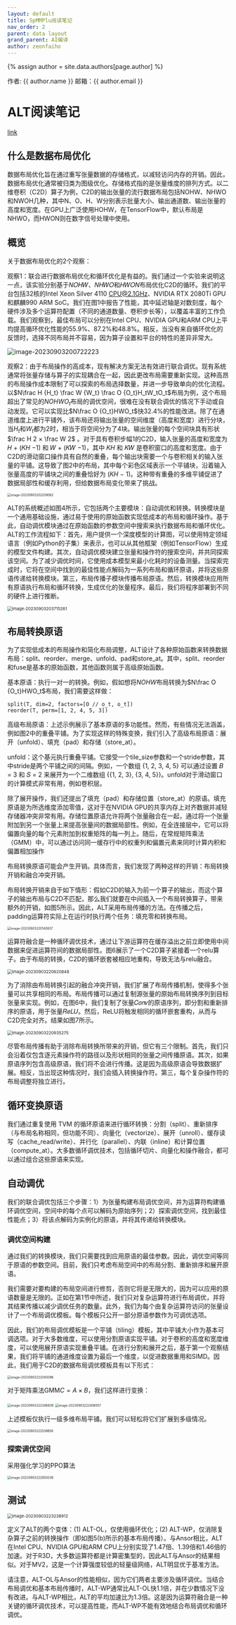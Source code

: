 ```yaml
---
layout: default
title: SpMMPlu阅读笔记
nav_order: 2
parent: data layout
grand_parent: AI编译
author: zeonfaiho
---
```


{% assign author = site.data.authors[page.author] %}
<div> 作者: {{ author.name }}  
 邮箱：{{ author.email }}
</div>

<script type="text/javascript" async
  src="https://cdnjs.cloudflare.com/ajax/libs/mathjax/2.7.7/MathJax.js?config=TeX-MML-AM_CHTML">
</script>

<script type="text/x-mathjax-config">
  MathJax.Hub.Config({
    tex2jax: {
      inlineMath: [['$','$'], ['\\(','\\)']],
      processEscapes: true
    }
  });
</script>

# ALT阅读笔记

[link](./ALT.pdf)

## 什么是数据布局优化

数据布局优化旨在通过重写张量数据的存储格式，以减轻访问内存的开销。因此，数据布局优化通常被归类为图级优化。存储格式指的是张量维度的排列方式。以二维卷积（C2D）算子为例，C2D的输出张量的流行数据布局包括NOHW、NHWO和NWOH几种，其中N、O、H、W分别表示批量大小、输出通道数、输出张量的高度和宽度。在GPU上广泛使用HOHW，在TensorFlow中，默认布局是NHWO，而HWON则在数字信号处理中使用。

## 概览

关于数据布局优化的2个观察：

观察1：联合进行数据布局优化和循环优化是有益的。我们通过一个实验来说明这一点，该实验分别基于𝑁𝑂𝐻𝑊、𝑁𝐻𝑊𝑂和𝐻𝑊𝑂𝑁布局优化C2D的循环。我们的平台包括32核的Intel Xeon Silver 4110 [CPU@2.1GHz](mailto:CPU@2.1GHz)、NVIDIA RTX 2080Ti GPU和麒麟990 ARM SoC。我们在图1中报告了性能，其中延迟轴是对数刻度，每个硬件涉及多个运算符配置（不同的通道数量、卷积步长等），以覆盖丰富的工作负载。我们观察到，最佳布局可以分别在Intel CPU、NVIDIA GPU和ARM CPU上平均提高循环优化性能的55.9%、87.2%和48.8%。相反，当没有来自循环优化的反馈时，选择不同布局并不容易，因为算子设置和平台的特性的差异非常大。

![image-20230903200722223](./ALT%E9%98%85%E8%AF%BB%E7%AC%94%E8%AE%B0.assets/image-20230903200722223.png)

观察2：由于布局操作的高成本，现有解决方案无法有效进行联合调优。现有系统通常将张量存储与算子的实现耦合在一起，因此更改布局需要重新实现。这种高昂的布局操作成本限制了可以探索的布局选择数量，并进一步导致单向的优化流程。以$N\frac H {H_t}  \frac W {W_t} \frac O {O_t}H_tW_tO_t$布局为例，这个布局超出了常见的$NOHWO_t$布局的调优空间，很难在没有联合调优的情况下手动或自动发现。它可以实现比$N\frac O {O_t}HWO_t$快32.4%的性能改进。除了在通道维度上进行平铺外，该布局还将输出张量的空间维度（高度和宽度）进行分块，当$H_t$和$W_t$都为2时，相当于将空间分为了4块。输出张量的每个空间块具有形状$\frac H 2 × \frac W 2$ 。对于具有卷积步幅1的C2D，输入张量的高度和宽度为 𝐻 + (𝐾𝐻 −1) 和 𝑊 + (𝐾𝑊 −1)，其中 𝐾𝐻 和 𝐾𝑊 是卷积窗口的高度和宽度。由于C2D的滑动窗口操作具有自然的重叠，每个输出块需要一个与卷积相关的输入张量的平铺。这导致了图2中的布局，其中每个彩色区域表示一个平铺块，沿着输入张量高度的平铺块之间的重叠恰好为 (𝐾𝐻 − 1)。这种带有重叠的多维平铺促进了数据局部性和缓存利用，但给数据布局变化带来了挑战。

<img src="./ALT%E9%98%85%E8%AF%BB%E7%AC%94%E8%AE%B0.assets/image-20230903202209062.png" alt="image-20230903202209062" style="zoom: 50%;" />

ALT的系统概述如图4所示，它包括两个主要模块：自动调优和转换。转换模块是一个通用基础设施，通过易于使用的原始函数实现低成本的布局和循环操作。基于此，自动调优模块通过在原始函数的参数空间中搜索来执行数据布局和循环优化。ALT的工作流程如下：首先，用户提供一个深度模型的计算图，可以使用特定领域语言（例如Python的子集）来表示，也可以从其他框架（例如TensorFlow）生成的模型文件构建。其次，自动调优模块建立张量和操作符的搜索空间，并共同探索该空间。为了减少调优时间，它使用成本模型来最小化耗时的设备测量。当探索完成时，它将在空间中找到的最佳性能点解码为一系列布局和循环原语，并将这些原语传递给转换模块。第三，布局传播子模块传播布局原语。然后，转换模块应用所有原语执行布局和循环转换，生成优化的张量程序。最后，我们将程序部署到不同的硬件上进行推断。

<img src="./ALT%E9%98%85%E8%AF%BB%E7%AC%94%E8%AE%B0.assets/image-20230903203715261.png" alt="image-20230903203715261" style="zoom:67%;" />

## 布局转换原语

为了实现低成本的布局操作和简化布局调整，ALT设计了各种原始函数来转换数据布局：split、reorder、merge、unfold、pad和store_at。其中，split、reorder和fuse是基本的原始函数，其他函数则属于高级原始函数。

基本原语：执行一对一的转换。例如，假如想将$NOHW$布局转换为$N\frac O {O_t}HWO_t$布局，我们需要这样做：

```
split(T, dim=2, factors=[O // o_t, o_t]) 
reorder(T, perm=[1, 2, 4, 5, 3])
```

高级布局原语：上述示例展示了基本原语的多功能性。然而，有些情况无法涵盖，例如图2中的重叠平铺。为了实现这样的特殊变换，我们引入了高级布局原语：展开（unfold）、填充（pad）和存储（store_at）。

unfold：这个基元执行重叠平铺。它接受一个tile_size参数和一个stride参数，其中stride是两个平铺之间的间隔。例如，一个数组 {1, 2, 3, 4, 5} 可以通过设置 𝐵 = 3 和 𝑆 = 2 来展开为一个二维数组 \{\{1, 2, 3\}, \{3, 4, 5\}\}。unfold对于滑动窗口的计算模式非常有用，例如卷积层。

除了展开操作，我们还提出了填充（pad）和存储位置（store_at）的原语。填充原语是为所选维度添加零值，这对于在NVIDIA GPU的共享内存上对齐数据并减轻存储器冲突非常有用。存储位置原语允许将两个张量融合在一起，通过将一个张量附加到另一个张量上来提高张量间的数据局部性。例如，在全连接层中，它可以将偏置向量的每个元素附加到权重矩阵的每一列上。随后，在常规矩阵乘法（GMM）中，可以通过访问同一缓存行中的权重列和偏置元素来同时计算内积和偏置相加操作

布局转换原语可能会产生开销。具体而言，我们发现了两种这样的开销：布局转换开销和融合冲突开销。

布局转换开销来自于如下情形：假如C2D的输入为前一个算子的输出，而这个算子的输出布局与C2D不匹配，那么我们就要在中间插入一个布局转换算子，带来额外的开销，如图5所示。因此，ALT采用布局传播的方法。在传播之后，padding运算符实际上在运行时执行两个任务：填充零和转换布局。

<img src="./ALT%E9%98%85%E8%AF%BB%E7%AC%94%E8%AE%B0.assets/image-20230903220140837.png" alt="image-20230903220140837" style="zoom:50%;" />

运算符融合是一种循环调优技术，通过让下游运算符在缓存溢出之前立即使用中间数据来促进运算符间的数据局部性。图6展示了一个C2D算子紧接着一个relu算子。由于布局的转换，C2D的循环嵌套被相应地重构，导致无法与relu融合。

<img src="./ALT%E9%98%85%E8%AF%BB%E7%AC%94%E8%AE%B0.assets/image-20230903220620848.png" alt="image-20230903220620848" style="zoom:67%;" />

为了消除由布局转换引起的融合冲突开销，我们扩展了布局传播机制，使得多个张量可以共享相同的布局。布局传播可以通过复制源张量的原始布局转换序列到目标张量来实现。例如，在图6中，我们复制了张量𝐶𝑜𝑛𝑣的原语序列，即分割和重新排序的原语，用于张量𝑅𝑒𝐿𝑈。然后，ReLU将触发相同的循环嵌套重构，从而与C2D完全对齐。结果如图7所示。

<img src="./ALT%E9%98%85%E8%AF%BB%E7%AC%94%E8%AE%B0.assets/image-20230903220935275.png" alt="image-20230903220935275" style="zoom:67%;" />

尽管布局传播有助于消除布局转换所带来的开销，但它有三个限制。首先，我们只会沿着仅包含逐元素操作符的路径以及形状相同的张量之间传播原语。其次，如果原语序列包含高级原语，我们将不会进行传播。这是因为高级原语会导致数据扩展。相反，当出现这种情况时，我们会插入转换操作符。第三，每个复杂操作符的布局调整将独立进行。

## 循环变换原语

我们通过重复使用 TVM 的循环原语来进行循环转换：分割（split）、重新排序（与布局名称相同，但功能不同）、向量化（vectorize）、展开（unroll）、缓存读写（cache_read/write）、并行化（parallel）、内联（inline）和计算位置（compute_at）。大多数循环调优技术，包括循环切片、向量化和操作融合，都可以通过组合这些原语来实现。

## 自动调优

我们的联合调优包括三个步骤：1）为张量构建布局调优空间，并为运算符构建循环调优空间，空间中的每个点可以解码为原始序列；2）探索调优空间，找到最佳性能点；3）将该点解码为实例化的原语，并将其传递给转换模块。

### 调优空间构建

通过我们的转换模块，我们只需要找到应用原语的最佳参数。因此，调优空间等同于原语的参数空间。目前，我们只考虑布局空间中的布局分割、重新排序和展开原语。

我们需要对要构建的布局空间进行修剪，否则它将是无限大的，因为可以应用的原语数量是无限的。正如在第1节中所述，我们只对复杂运算符进行布局调优，并将其结果传播以减少调优任务的数量。此外，我们为每个由复杂运算符访问的张量设计了一个布局调优模板。每个模板只公开一部分原语参数作为可调优选项。

因此，我们的布局调优模板是一个平铺（tiling）模板，其中平铺大小作为基本可调选项。对于大多数维度，可以使用分割原语实现平铺。对于卷积的高度和宽度维度，可以使用展开原语实现重叠平铺。在进行分割和展开之后，基于第一个观察结果，我们将平铺的通道维度设置为最后一个维度，以促进数据重用和SIMD。因此，我们用于C2D的数据布局调优模板具有以下形式：

<img src="./ALT%E9%98%85%E8%AF%BB%E7%AC%94%E8%AE%B0.assets/image-20230903222045096.png" alt="image-20230903222045096" style="zoom:50%;" />

对于矩阵乘法GMM$C = A \times B$，我们这样进行变换：

<img src="./ALT%E9%98%85%E8%AF%BB%E7%AC%94%E8%AE%B0.assets/image-20230903222346839.png" alt="image-20230903222346839" style="zoom:50%;" />

<img src="./ALT%E9%98%85%E8%AF%BB%E7%AC%94%E8%AE%B0.assets/image-20230903222406557.png" alt="image-20230903222406557" style="zoom:50%;" />

上述模板仅执行一级多维布局平铺。我们可以轻松将它们扩展到多级情况。

<img src="./ALT%E9%98%85%E8%AF%BB%E7%AC%94%E8%AE%B0.assets/image-20230903222538656.png" alt="image-20230903222538656" style="zoom:50%;" />

### 探索调优空间

采用强化学习的PPO算法

<img src="./ALT%E9%98%85%E8%AF%BB%E7%AC%94%E8%AE%B0.assets/image-20230903222850038.png" alt="image-20230903222850038" style="zoom:50%;" />

## 测试

<img src="./ALT%E9%98%85%E8%AF%BB%E7%AC%94%E8%AE%B0.assets/image-20230903223238912.png" alt="image-20230903223238912" style="zoom:67%;" />

定义了ALT的两个变体：(1) ALT-OL，仅使用循环优化；(2) ALT-WP，仅消除复杂算子之前的转换操作（即如图5(b)所示的基本布局传播）。与Ansor相比，ALT在Intel CPU、NVIDIA GPU和ARM CPU上分别实现了1.47倍、1.39倍和1.46倍的加速。对于R3D，大多数运算符都是计算密集型的，因此ALT与Ansor的结果相似。对于MV2，这是一个计算强度较低的轻量级网络，ALT明显优于基准方法。

请注意，ALT-OL与Ansor的性能相似，因为它们两者主要涉及循环调优。当结合布局调优和基本布局传播时，ALT-WP通常比ALT-OL快1.1倍，并在少数情况下没有改进。与ALT-WP相比，ALT的平均加速比为1.3倍。这是因为运算符融合是一种关键的循环调优技术，可以提高性能，而ALT-WP不能有效地结合布局调优和循环调优。